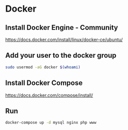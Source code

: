 # Docker

## Install Docker Engine - Community

<https://docs.docker.com/install/linux/docker-ce/ubuntu/>

## Add your user to the docker group

```bash
sudo usermod -aG docker $(whoami)
```

## Install Docker Compose

<https://docs.docker.com/compose/install/>

## Run

```bash
docker-compose up -d mysql nginx php www
```
